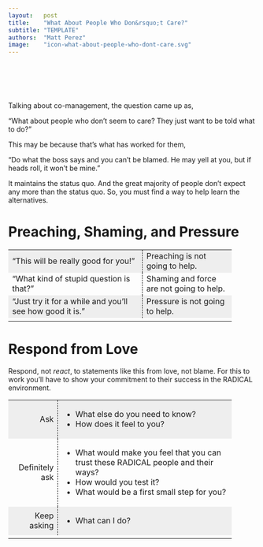 ```yaml
---
layout:   post
title:    "What About People Who Don&rsquo;t Care?"
subtitle: "TEMPLATE"
authors:  "Matt Perez"
image:    "icon-what-about-people-who-dont-care.svg"
---
```


<div style="display:none;">
 <p>Maybe that is what has worked for them.</p>
</div>

<h1>&nbsp;</h1>
 <p>Talking about co-management, the question came up as,</p>
 <p class="_citation">“What about people who don’t seem to care? They just want to be told what to do?”</o>
 <p>This may be because that’s what has worked for them,</p>
 <p class="_citation">“Do what the boss says and you can’t be blamed. He may yell at you, but if heads roll, it won’t be mine.”</p>
 <p>It maintains the status quo. And the great majority of people don’t expect any more than the status quo. So, you must find a way to help learn the alternatives.</p>

<h1>Preaching, Shaming, and Pressure</h1>
 <table style="width:90%; align:center; ">
  <tr style="background-color:#EEEEEE; ">
   <td style="width:60%; ">“This will be really good for you!”</td>
   <td style="width:40%; border-left:1px dashed black; ">Preaching is not going to help.</td>
  </tr>
  <tr>
   <td style="width:60%; ">&ldquo;What kind of stupid question is that?&rdquo;</td>
   <td style="width:40%; border-left:1px dashed black; ">Shaming and force are not going to help.</td>
  </tr>
  <tr style="background-color:#EEEEEE; ">
   <td style="width:60%; ">&ldquo;Just try it for a while and you’ll see how good it is.&rdquo;</td>
   <td style="width:40%; border-left:1px dashed black; ">Pressure is not going to help.</td>
  </tr>
  <tr>
   <td class="_filler"></td>
  </tr>
 </table>

<h1>Respond from Love</h1>
 <p>Respond, not <em>react</em>, to statements like this from love, not blame. For this to work you’ll have to show your commitment to their success in the <span class="_paradigm">RADICAL</span> environment.</p>
 <table style="width:90%; align:center; ">
  <tr style="background-color:#EEEEEE; ">
   <td style="text-align: right">Ask</td>
   <td style="border-left:1px dashed black; ">
    <ul>
     <li>What else do you need to know?</li>
     <li>How does it feel to you?</li>
    </ul>
   </td>
  </tr>
  <tr>
   <td style="text-align: right">Definitely ask</td>
   <td style="border-left:1px dashed black; ">
    <ul>
     <li>What would make you feel that you can trust these RADICAL people and their ways?</li>
     <li>How would you test it?</li>
     <li>What would be a first small step for you?</li>
    </ul>
   </td>
  </tr>
  <tr style="background-color:#EEEEEE; ">
   <td style="text-align: right">Keep asking</td>
   <td style="border-left:1px dashed black; ">
    <ul>
     <li>What can I do?</li> 
    </ul>
   </td>
  </tr>
  <tr>
   <td class="_filler"></td>
  </tr>
 </table>

